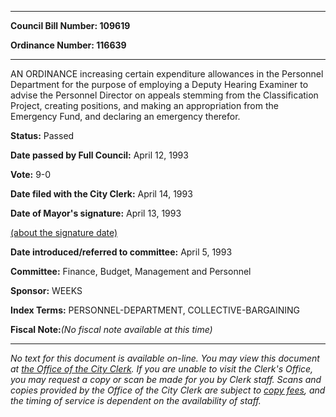

********

**Council Bill Number: 109619**
   
**Ordinance Number: 116639**
********

 AN ORDINANCE increasing certain expenditure allowances in the Personnel Department for the purpose of employing a Deputy Hearing Examiner to advise the Personnel Director on appeals stemming from the Classification Project, creating positions, and making an appropriation from the Emergency Fund, and declaring an emergency therefor.

**Status:** Passed
   
**Date passed by Full Council:** April 12, 1993
   
**Vote:** 9-0
   
**Date filed with the City Clerk:** April 14, 1993
   
**Date of Mayor's signature:** April 13, 1993
   
[(about the signature date)](/~public/approvaldate.htm)
   
   
   
**Date introduced/referred to committee:** April 5, 1993
   
**Committee:** Finance, Budget, Management and Personnel
   
**Sponsor:** WEEKS
   
   
**Index Terms:** PERSONNEL-DEPARTMENT, COLLECTIVE-BARGAINING

**Fiscal Note:**_(No fiscal note available at this time)_
********

_No text for this document is available on-line. You may view this document at [the Office of the City Clerk](http://www.seattle.gov/leg/clerk/contactUs.htm). If you are unable to visit the Clerk's Office, you may request a copy or scan be made for you by Clerk staff. Scans and copies provided by the Office of the City Clerk are subject to [copy fees](http://clerk.seattle.gov/~public/clerkfees.htm), and the timing of service is dependent on the availability of staff._

